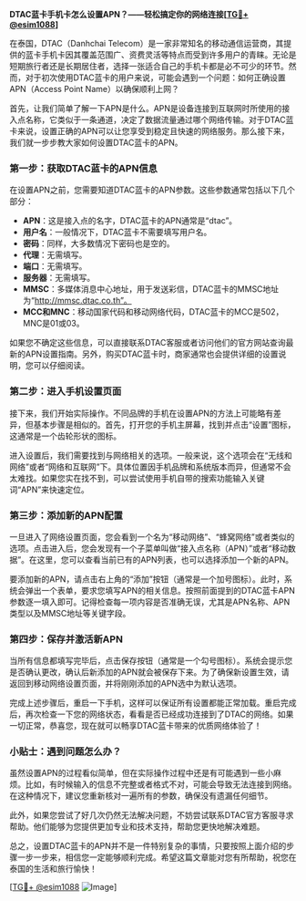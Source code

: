**DTAC蓝卡手机卡怎么设置APN？——轻松搞定你的网络连接[[TG💪+ @esim1088](https://t.me/s/esim1088)]**

在泰国，DTAC（Danhchai Telecom）是一家非常知名的移动通信运营商，其提供的蓝卡手机卡因其覆盖范围广、资费灵活等特点而受到许多用户的青睐。无论是短期旅行者还是长期居住者，选择一张适合自己的手机卡都是必不可少的环节。然而，对于初次使用DTAC蓝卡的用户来说，可能会遇到一个问题：如何正确设置APN（Access Point Name）以确保顺利上网？

首先，让我们简单了解一下APN是什么。APN是设备连接到互联网时所使用的接入点名称，它类似于一条通道，决定了数据流量通过哪个网络传输。对于DTAC蓝卡来说，设置正确的APN可以让您享受到稳定且快速的网络服务。那么接下来，我们就一步步教大家如何设置DTAC蓝卡的APN。

### 第一步：获取DTAC蓝卡的APN信息

在设置APN之前，您需要知道DTAC蓝卡的APN参数。这些参数通常包括以下几个部分：

- **APN**：这是接入点的名字，DTAC蓝卡的APN通常是“dtac”。
- **用户名**：一般情况下，DTAC蓝卡不需要填写用户名。
- **密码**：同样，大多数情况下密码也是空的。
- **代理**：无需填写。
- **端口**：无需填写。
- **服务器**：无需填写。
- **MMSC**：多媒体消息中心地址，用于发送彩信，DTAC蓝卡的MMSC地址为“http://mmsc.dtac.co.th”。
- **MCC和MNC**：移动国家代码和移动网络代码，DTAC蓝卡的MCC是502，MNC是01或03。

如果您不确定这些信息，可以直接联系DTAC客服或者访问他们的官方网站查询最新的APN设置指南。另外，购买DTAC蓝卡时，商家通常也会提供详细的设置说明，您可以仔细阅读。

### 第二步：进入手机设置页面

接下来，我们开始实际操作。不同品牌的手机在设置APN的方法上可能略有差异，但基本步骤是相似的。首先，打开您的手机主屏幕，找到并点击“设置”图标，这通常是一个齿轮形状的图标。

进入设置后，我们需要找到与网络相关的选项。一般来说，这个选项会在“无线和网络”或者“网络和互联网”下。具体位置因手机品牌和系统版本而异，但通常不会太难找。如果您实在找不到，可以尝试使用手机自带的搜索功能输入关键词“APN”来快速定位。

### 第三步：添加新的APN配置

一旦进入了网络设置页面，您会看到一个名为“移动网络”、“蜂窝网络”或者类似的选项。点击进入后，您会发现有一个子菜单叫做“接入点名称（APN）”或者“移动数据”。在这里，您可以查看当前已有的APN列表，也可以选择添加一个新的APN。

要添加新的APN，请点击右上角的“添加”按钮（通常是一个加号图标）。此时，系统会弹出一个表单，要求您填写APN的相关信息。按照前面提到的DTAC蓝卡APN参数逐一填入即可。记得检查每一项内容是否准确无误，尤其是APN名称、APN类型以及MMSC地址等关键字段。

### 第四步：保存并激活新APN

当所有信息都填写完毕后，点击保存按钮（通常是一个勾号图标）。系统会提示您是否确认更改，确认后新添加的APN就会被保存下来。为了确保新设置生效，请返回到移动网络设置页面，并将刚刚添加的APN选中为默认选项。

完成上述步骤后，重启一下手机，这样可以保证所有设置都能正常加载。重启完成后，再次检查一下您的网络状态，看看是否已经成功连接到了DTAC的网络。如果一切正常，恭喜您，现在就可以畅享DTAC蓝卡带来的优质网络体验了！

### 小贴士：遇到问题怎么办？

虽然设置APN的过程看似简单，但在实际操作过程中还是有可能遇到一些小麻烦。比如，有时候输入的信息不完整或者格式不对，可能会导致无法连接到网络。在这种情况下，建议您重新核对一遍所有的参数，确保没有遗漏任何细节。

此外，如果您尝试了好几次仍然无法解决问题，不妨尝试联系DTAC官方客服寻求帮助。他们能够为您提供更加专业和技术支持，帮助您更快地解决难题。

总之，设置DTAC蓝卡的APN并不是一件特别复杂的事情，只要按照上面介绍的步骤一步一步来，相信您一定能够顺利完成。希望这篇文章能对您有所帮助，祝您在泰国的生活和旅行愉快！

[[TG💪+ @esim1088](https://t.me/s/esim1088) ![Image](https://i.postimg.cc/4NQfJmqS/Snipaste-2025-05-13-00-14-12.png)]
